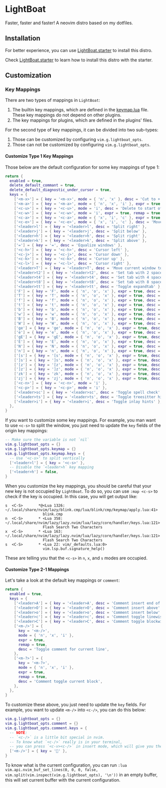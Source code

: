 # LightBoat

Faster, faster and faster! A neovim distro based on my dotfiles.

## Installation

For better experience, you can use
[LightBoat.starter](https://github.com/Kaiser-Yang/LightBoat.starter) to install this distro.

Check [LightBoat.starter](https://github.com/Kaiser-Yang/LightBoat.starter) to learn how to
install this distro with the starter.

## Customization

### Key Mappings

There are two types of mappings in `LightBoat`:

1. The builtin key mappings, which are defined in the
   [keymap.lua](lua/lightboat/config/keymap/init.lua)
   file. These key mappings do not depend on other plugins.
2. The key mappings for plugins, which are defined in the plugins' files.

For the second type of key mappings, it can be divided into two sub-types:

1. Those can be customized by configuring `vim.g.lightboat_opts`.
2. Those can not be customized by configuring `vim.g.lightboat_opts`.

#### Customize Type 1 Key Mappings

Those below are the default configuration for some key mappings of type 1:

```lua
return {
  enabled = true,
  delete_default_commant = true,
  delete_default_diagnostic_under_cursor = true,
  keys = {
    ['<m-x>'] = { key = '<m-x>', mode = { 'n', 'x' }, desc = 'Cut to + reg' },
    ['<m-a>'] = { key = '<m-a>', mode = { 'n', 'x', 'i' }, expr = true, desc = 'Select all' },
    ['<c-u>'] = { key = '<c-u>', mode = 'i', desc = 'Delete to start of line' },
    ['<c-w>'] = { key = '<c-w>', mode = 'i', expr = true, remap = true, desc = 'Delete one word backwards' },
    ['<c-a>'] = { key = '<c-a>', mode = { 'x', 'i', 'c' }, expr = true, desc = 'Move cursor to start of line' },
    ['<c-e>'] = { key = '<c-e>', mode = { 'x', 'i', 'c' }, desc = 'Move cursor to end of line' },
    ['<leader>l'] = { key = '<leader>l', desc = 'Split right' },
    ['<leader>j'] = { key = '<leader>j', desc = 'Split below' },
    ['<leader>h'] = { key = '<leader>h', desc = 'Split right' },
    ['<leader>k'] = { key = '<leader>k', desc = 'Split above' },
    ['='] = { key = '=', desc = 'Equalize windows' },
    ['<c-h>'] = { key = '<c-h>', desc = 'Cursor left' },
    ['<c-j>'] = { key = '<c-j>', desc = 'Cursor down' },
    ['<c-k>'] = { key = '<c-k>', desc = 'Cursor up' },
    ['<c-l>'] = { key = '<c-l>', desc = 'Cursor right' },
    ['<leader>T'] = { key = '<leader>T', desc = 'Move current window to a new tabpage' },
    ['<leader>t2'] = { key = '<leader>t2', desc = 'Set tab with 2 spaces' },
    ['<leader>t4'] = { key = '<leader>t4', desc = 'Set tab with 4 spaces' },
    ['<leader>t8'] = { key = '<leader>t8', desc = 'Set tab with 8 spaces' },
    ['<leader>tt'] = { key = '<leader>tt', desc = 'Toggle expandtab' },
    ['F'] = { key = 'F', mode = { 'n', 'o', 'x' }, expr = true, desc = 'Previous find character' },
    ['T'] = { key = 'T', mode = { 'n', 'o', 'x' }, expr = true, desc = 'Previous till character' },
    ['f'] = { key = 'f', mode = { 'n', 'o', 'x' }, expr = true, desc = 'Next find character' },
    ['t'] = { key = 't', mode = { 'n', 'o', 'x' }, expr = true, desc = 'Next till character' },
    ['b'] = { key = 'b', mode = { 'n', 'o', 'x' }, expr = true, desc = 'Previous word' },
    ['w'] = { key = 'w', mode = { 'n', 'o', 'x' }, expr = true, desc = 'Next word' },
    ['B'] = { key = 'B', mode = { 'n', 'o', 'x' }, expr = true, desc = 'Previous big word' },
    ['W'] = { key = 'W', mode = { 'n', 'o', 'x' }, expr = true, desc = 'Next big word' },
    ['ge'] = { key = 'ge', mode = { 'n', 'o', 'x' }, expr = true, desc = 'Previous end word' },
    ['e'] = { key = 'e', mode = { 'n', 'o', 'x' }, expr = true, desc = 'Next end word' },
    ['gE'] = { key = 'gE', mode = { 'n', 'o', 'x' }, expr = true, desc = 'Previous big end word' },
    ['E'] = { key = 'E', mode = { 'n', 'o', 'x' }, expr = true, desc = 'Next big end word' },
    ['N'] = { key = 'N', mode = { 'n', 'o', 'x' }, expr = true, desc = 'Previous search pattern' },
    ['n'] = { key = 'n', mode = { 'n', 'o', 'x' }, expr = true, desc = 'Next search pattern' },
    ['[s'] = { key = '[s', mode = { 'n', 'o', 'x' }, expr = true, desc = 'Previous misspelled word' },
    [']s'] = { key = ']s', mode = { 'n', 'o', 'x' }, expr = true, desc = 'Next misspelled word' },
    ['[z'] = { key = '[z', mode = { 'n', 'o', 'x' }, expr = true, desc = 'Move to start of current fold' },
    [']z'] = { key = ']z', mode = { 'n', 'o', 'x' }, expr = true, desc = 'Move to end of current fold' },
    ['zk'] = { key = 'zk', mode = { 'n', 'o', 'x' }, expr = true, desc = 'To the end of the previous fold' },
    ['zj'] = { key = 'zj', mode = { 'n', 'o', 'x' }, expr = true, desc = 'To the start of the next fold' },
    ['<c-n>'] = { key = '<c-n>', mode = 'i' },
    ['<c-p>'] = { key = '<c-p>', mode = 'i' },
    ['<leader>sc'] = { key = '<leader>sc', desc = 'Toggle spell check' },
    ['<leader>ts'] = { key = '<leader>ts', desc = 'Toggle treesitter highlight' },
    ['<leader>i'] = { key = '<leader>i', desc = 'Toggle inlay hints' },
  },
}
```

If you want to customize some key mappings. For example, you man want to use `<c-s>` to split
the window, you just need to update the `key` fields of the origin key mappings:

```lua
-- Make sure the variable is not `nil`
vim.g.lightboat_opts = {}
vim.g.lightboat_opts.keymap = {}
vim.g.lightboat_opts.keymap.keys = {
  -- Use '<c-s>' to split vertically
  ['<leader>l'] = { key = '<c-s>' },
  -- Disable the `<leader>h` key mapping
  ['<leader>h'] = false,
}
```

When you customize the key mappings, you should be careful that your new key is not
occupied by `LightBoat`. To do so, you can use `:map <c-s>` to check if the key is occupied.
In this case, you will get output like:

```
s  <C-S>       *@<Lua 1326: ~/.local/share/nvim/lazy/blink.cmp/lua/blink/cmp/keymap/apply.lua:41>
                 blink.cmp
n  <C-S>       * <Lua 358: ~/.local/share/nvim/lazy/lazy.nvim/lua/lazy/core/handler/keys.lua:121>
                 Flash Search Two Characters
x  <C-S>       * <Lua 163: ~/.local/share/nvim/lazy/lazy.nvim/lua/lazy/core/handler/keys.lua:121>
                 Flash Search Two Characters
s  <C-S>       * <Lua 22: vim/_defaults.lua:0>
                 vim.lsp.buf.signature_help()
```

These are telling you that the `<c-s>` in `n`, `x`, and `s` modes are occupied.

#### Customize Type 2-1 Mappings

Let's take a look at the default key mappings or `comment`:

```lua
return {
  enabled = true,
  keys = {
    ['<leader>A'] = { key = '<leader>A', desc = 'Comment insert end of line' },
    ['<leader>O'] = { key = '<leader>O', desc = 'Comment insert above' },
    ['<leader>o'] = { key = '<leader>o', desc = 'Comment insert below' },
    ['<leader>c'] = { key = '<leader>c', desc = 'Comment toggle linewise' },
    ['<leader>C'] = { key = '<leader>C', desc = 'Comment toggle blockwise' },
    ['<m-/>'] = {
      key = '<m-/>',
      mode = { 'n', 'x', 'i' },
      expr = true,
      remap = true,
      desc = 'Toggle comment for current line',
    },
    ['<m-?>'] = {
      key = '<m-?>',
      mode = { 'n', 'x', 'i' },
      expr = true,
      remap = true,
      desc = 'Comment toggle current block',
    },
  },
}
```

To customize these above, you just need to update the `key` fields. For example, you want to update
`<m-/>` into `<c-/>`, you can do this below:

```lua
vim.g.lightboat_opts = {}
vim.g.lightboat_opts.comment = {}
vim.g.lightboat_opts.comment.keys = {
  -- NOTE:
  -- `<c-/>` is a little bit special in nvim.
  -- To know what `<c-/>` really is in your terminal,
  -- you can press `<c-v><c-/>` in insert mode, which will give you the right key to binding
  ['<m-/>'] = { key = '' },
}
```

To know what is the current configuration, you can run
`:lua vim.api.nvim_buf_set_lines(0, 0, 0, false, vim.split(vim.inspect(vim.g.lightboat_opts), '\n'))`
in an empty buffer, this will set current buffer with the current configuration.
